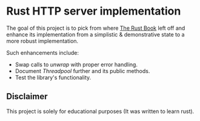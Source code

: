 # Rust HTTP server implementation

The goal of this project is to pick from where [The Rust Book](https://doc.rust-lang.org/book/ch20-00-final-project-a-web-server.html) left off and enhance its implementation from a simplistic & demonstrative state to a more robust implementation.


Such enhancements include:
- Swap calls to _unwrap_ with proper error handling.
- Document _Threadpool_ further and its public methods.
- Test the library's functionality.

## Disclaimer

This project is solely for educational purposes (It was written to learn rust).
